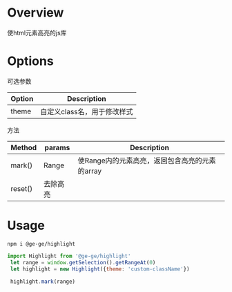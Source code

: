 
# Overview
使html元素高亮的js库

# Options

可选参数

| Option | Description |
| ----- | ----- |
| theme | 自定义class名，用于修改样式 |


方法

| Method | params | Description |
| ----- | ----- |  ----- |
|mark()|Range|使Range内的元素高亮，返回包含高亮的元素的array|
|reset()|去除高亮|

# Usage
```$xslt
npm i @ge-ge/highlight
```
```JavaScript
import Highlight from '@ge-ge/highlight'
 let range = window.getSelection().getRangeAt(0)
 let highlight = new Highlight({theme: 'custom-className'})
 
 highlight.mark(range)
```

